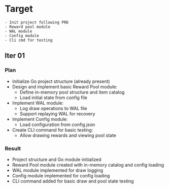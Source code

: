 <!-- Read _ai/doc/*.md first -->

# Target 
    - Init project following PRD
    - Reward pool module 
    - WAL module 
    - Config module 
    - Cli cmd for testing

## Iter 01
### Plan
  - Initialize Go project structure (already present)
  - Design and implement basic Reward Pool module:
    - Define in-memory pool structure and item catalog
    - Load initial state from config file
  - Implement WAL module:
    - Log draw operations to WAL file
    - Support replaying WAL for recovery
  - Implement Config module:
    - Load configuration from config.json
  - Create CLI command for basic testing:
    - Allow drawing rewards and viewing pool state
### Result
  - Project structure and Go module initialized
  - Reward Pool module created with in-memory catalog and config loading
  - WAL module implemented for draw logging
  - Config module implemented for config loading
  - CLI command added for basic draw and pool state testing
